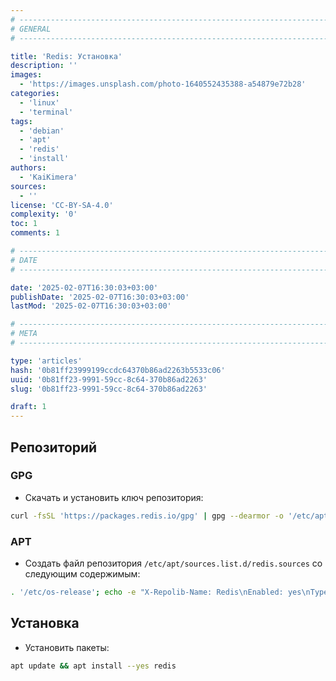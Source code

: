```yaml
---
# -------------------------------------------------------------------------------------------------------------------- #
# GENERAL
# -------------------------------------------------------------------------------------------------------------------- #

title: 'Redis: Установка'
description: ''
images:
  - 'https://images.unsplash.com/photo-1640552435388-a54879e72b28'
categories:
  - 'linux'
  - 'terminal'
tags:
  - 'debian'
  - 'apt'
  - 'redis'
  - 'install'
authors:
  - 'KaiKimera'
sources:
  - ''
license: 'CC-BY-SA-4.0'
complexity: '0'
toc: 1
comments: 1

# -------------------------------------------------------------------------------------------------------------------- #
# DATE
# -------------------------------------------------------------------------------------------------------------------- #

date: '2025-02-07T16:30:03+03:00'
publishDate: '2025-02-07T16:30:03+03:00'
lastMod: '2025-02-07T16:30:03+03:00'

# -------------------------------------------------------------------------------------------------------------------- #
# META
# -------------------------------------------------------------------------------------------------------------------- #

type: 'articles'
hash: '0b81ff23999199ccdc64370b86ad2263b5533c06'
uuid: '0b81ff23-9991-59cc-8c64-370b86ad2263'
slug: '0b81ff23-9991-59cc-8c64-370b86ad2263'

draft: 1
---
```




<!--more-->

## Репозиторий

### GPG

- Скачать и установить ключ репозитория:

```bash
curl -fsSL 'https://packages.redis.io/gpg' | gpg --dearmor -o '/etc/apt/keyrings/redis.gpg'
```

### APT

- Создать файл репозитория `/etc/apt/sources.list.d/redis.sources` со следующим содержимым:

```bash
. '/etc/os-release'; echo -e "X-Repolib-Name: Redis\nEnabled: yes\nTypes: deb\nURIs: https://packages.redis.io/deb\n#URIs: https://mirror.yandex.ru/mirrors/packages.redis.io\nSuites: ${VERSION_CODENAME}\nComponents: main\nArchitectures: $( dpkg --print-architecture )\nSigned-By: /etc/apt/keyrings/redis.gpg" | tee '/etc/apt/sources.list.d/redis.sources'
```

## Установка

- Установить пакеты:

```bash
apt update && apt install --yes redis
```
